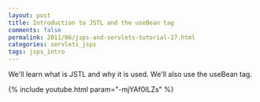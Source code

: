 ```yaml
---           
layout: post
title: Introduction to JSTL and the useBean tag
comments: false
permalink: 2011/06/jsps-and-servlets-tutorial-17.html
categories: servlets_jsps
tags: jsps_intro
---
```


We'll learn what is JSTL and why it is used. We'll also use the useBean tag.

{% include youtube.html param="-mjYAf0ILZs" %}